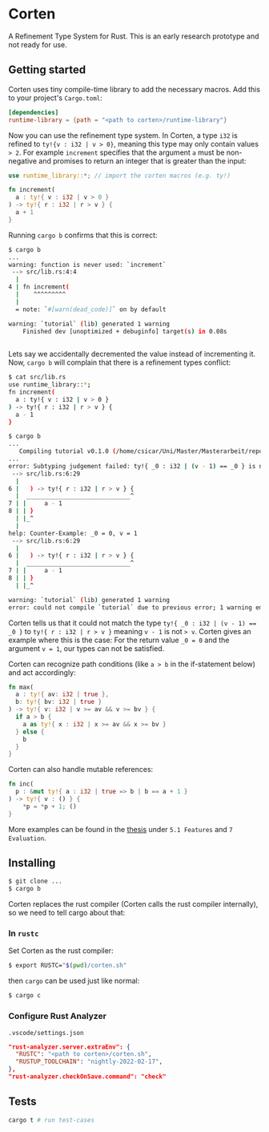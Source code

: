 # Corten

A Refinement Type System for Rust.
This is an early research prototype and not ready for use.


## Getting started

Corten uses tiny compile-time library to add the necessary macros. Add this to your project's `Cargo.toml`:

```toml
[dependencies]
runtime-library = {path = "<path to corten>/runtime-library"}
```

Now you can use the refinement type system. 
In Corten, a type `i32` is refined to `ty!{v : i32 | v > 0}`, meaning this type may only contain values `> 2`.
For example `increment` specifies that the argument `a` must be non-negative and promises to return an integer that is greater than the input:

```rust
use runtime_library::*; // import the corten macros (e.g. ty!)

fn increment(
  a : ty!{ v : i32 | v > 0 }
) -> ty!{ r : i32 | r > v } {
  a + 1
}
```

Running `cargo b` confirms that this is correct:
```bash
$ cargo b
...
warning: function is never used: `increment`
 --> src/lib.rs:4:4
  |
4 | fn increment(
  |    ^^^^^^^^^
  |
  = note: `#[warn(dead_code)]` on by default

warning: `tutorial` (lib) generated 1 warning
    Finished dev [unoptimized + debuginfo] target(s) in 0.08s
                                                                     
```

Lets say we accidentally decremented the value instead of incrementing it.
Now, `cargo b` will complain that there is a refinement types conflict:


```bash
$ cat src/lib.rs
use runtime_library::*;
fn increment(
  a : ty!{ v : i32 | v > 0 }
) -> ty!{ r : i32 | r > v } {
  a - 1
}

$ cargo b
...
   Compiling tutorial v0.1.0 (/home/csicar/Uni/Master/Masterarbeit/repo/examples/tutorial)
...
error: Subtyping judgement failed: ty!{ _0 : i32 | (v - 1) == _0 } is not a sub_ty of ty!{ r : i32 | r > v }
 --> src/lib.rs:6:29
  |
6 |   ) -> ty!{ r : i32 | r > v } {
  |  _____________________________^
7 | |     a - 1
8 | | }
  | |_^
  |
help: Counter-Example: _0 = 0, v = 1
 --> src/lib.rs:6:29
  |
6 |   ) -> ty!{ r : i32 | r > v } {
  |  _____________________________^
7 | |     a - 1
8 | | }
  | |_^

warning: `tutorial` (lib) generated 1 warning
error: could not compile `tutorial` due to previous error; 1 warning emitted
```

Corten tells us that it could not match the type `ty!{ _0 : i32 | (v - 1) == _0 }` to `ty!{ r : i32 | r > v }` meaning `v - 1` is not `> v`. Corten gives an example where this is the case: For the return value `_0 = 0` and the argument `v = 1`, our types can not be satisfied.


Corten can recognize path conditions (like `a > b` in the if-statement below) and act accordingly:


```rust
fn max(
  a : ty!{ av: i32 | true },
  b: ty!{ bv: i32 | true }
) -> ty!{ v: i32 | v >= av && v >= bv } {
  if a > b { 
    a as ty!{ x : i32 | x >= av && x >= bv }
  } else { 
    b
  }
}
```

Corten can also handle mutable references:

```rust
fn inc(
  p : &mut ty!{ a : i32 | true => b | b == a + 1 }
) -> ty!{ v : () } {
    *p = *p + 1; ()
}
```

More examples can be found in the [thesis](https://github.com/csicar/corten/blob/main/docs/master-thesis/thesis.pdf) under `5.1 Features` and `7 Evaluation`.


## Installing


```bash
$ git clone ...
$ cargo b
```

Corten replaces the rust compiler (Corten calls the rust compiler internally), so we need to tell cargo about that:

### In `rustc`

Set Corten as the rust compiler:

```bash
$ export RUSTC="$(pwd)/corten.sh"
```

then `cargo` can be used just like normal:

```bash
$ cargo c
```

### Configure Rust Analyzer

`.vscode/settings.json`

```json
"rust-analyzer.server.extraEnv": {
  "RUSTC": "<path to corten>/corten.sh",
  "RUSTUP_TOOLCHAIN": "nightly-2022-02-17",
},
"rust-analyzer.checkOnSave.command": "check"
```

## Tests

```bash
cargo t # run test-cases
```